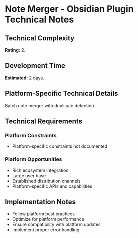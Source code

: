 # Note Merger - Obsidian Plugin Technical Notes

## Technical Complexity
**Rating:** 2.

## Development Time
**Estimated:** 2 days.

## Platform-Specific Technical Details
Batch note merger with duplicate detection.

## Technical Requirements

### Platform Constraints
- Platform-specific constraints not documented

### Platform Opportunities
- Rich ecosystem integration
- Large user base
- Established distribution channels
- Platform-specific APIs and capabilities

## Implementation Notes
- Follow platform best practices
- Optimize for platform performance
- Ensure compatibility with platform updates
- Implement proper error handling
